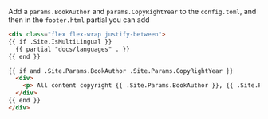 Add a `params.BookAuthor` and `params.CopyRightYear` to the `config.toml`, and then in the `footer.html` partial you can add

```html
<div class="flex flex-wrap justify-between">
{{ if .Site.IsMultiLingual }}
  {{ partial "docs/languages" . }}
{{ end }}

{{ if and .Site.Params.BookAuthor .Site.Params.CopyRightYear }}
  <div>
    <p> All content copyright {{ .Site.Params.BookAuthor }}, {{ .Site.Params.CopyRightYear }} </p>
  </div>
{{ end }}
</div>
```